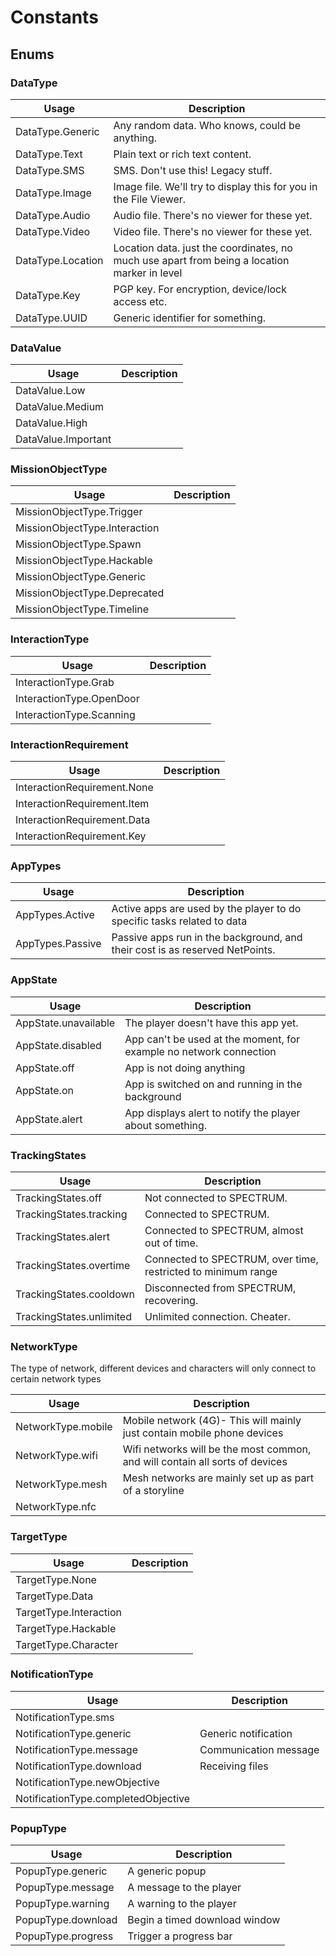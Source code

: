 Constants
=========

Enums
-----

### DataType

| Usage             | Description                                                                                  |
|-------------------|----------------------------------------------------------------------------------------------|
| DataType.Generic  | Any random data. Who knows, could be anything.                                               |
| DataType.Text     | Plain text or rich text content.                                                             |
| DataType.SMS      | SMS. Don't use this! Legacy stuff.                                                           |
| DataType.Image    | Image file. We'll try to display this for you in the File Viewer.                            |
| DataType.Audio    | Audio file. There's no viewer for these yet.                                                 |
| DataType.Video    | Video file. There's no viewer for these yet.                                                 |
| DataType.Location | Location data. just the coordinates, no much use apart from being a location marker in level |
| DataType.Key      | PGP key. For encryption, device/lock access etc.                                             |
| DataType.UUID     | Generic identifier for something.                                                            |

### DataValue

| Usage               | Description |
|---------------------|-------------|
| DataValue.Low       |             |
| DataValue.Medium    |             |
| DataValue.High      |             |
| DataValue.Important |             |

### MissionObjectType

| Usage                         | Description |
|-------------------------------|-------------|
| MissionObjectType.Trigger     |             |
| MissionObjectType.Interaction |             |
| MissionObjectType.Spawn       |             |
| MissionObjectType.Hackable    |             |
| MissionObjectType.Generic     |             |
| MissionObjectType.Deprecated  |             |
| MissionObjectType.Timeline    |             |

### InteractionType

| Usage                    | Description |
|--------------------------|-------------|
| InteractionType.Grab     |             |
| InteractionType.OpenDoor |             |
| InteractionType.Scanning |             |

### InteractionRequirement

| Usage                       | Description |
|-----------------------------|-------------|
| InteractionRequirement.None |             |
| InteractionRequirement.Item |             |
| InteractionRequirement.Data |             |
| InteractionRequirement.Key  |             |

### AppTypes

| Usage            | Description                                                                  |
|------------------|------------------------------------------------------------------------------|
| AppTypes.Active  | Active apps are used by the player to do specific tasks related to data      |
| AppTypes.Passive | Passive apps run in the background, and their cost is as reserved NetPoints. |

### AppState

| Usage                | Description                                                        |
|----------------------|--------------------------------------------------------------------|
| AppState.unavailable | The player doesn't have this app yet.                              |
| AppState.disabled    | App can't be used at the moment, for example no network connection |
| AppState.off         | App is not doing anything                                          |
| AppState.on          | App is switched on and running in the background                   |
| AppState.alert       | App displays alert to notify the player about something.           |

### TrackingStates

| Usage                    | Description                                                   |
|--------------------------|---------------------------------------------------------------|
| TrackingStates.off       | Not connected to SPECTRUM.                                    |
| TrackingStates.tracking  | Connected to SPECTRUM.                                        |
| TrackingStates.alert     | Connected to SPECTRUM, almost out of time.                    |
| TrackingStates.overtime  | Connected to SPECTRUM, over time, restricted to minimum range |
| TrackingStates.cooldown  | Disconnected from SPECTRUM, recovering.                       |
| TrackingStates.unlimited | Unlimited connection. Cheater.                                |

### NetworkType

The type of network, different devices and characters will only connect
to certain network types

| Usage              | Description                                                                  |
|--------------------|------------------------------------------------------------------------------|
| NetworkType.mobile | Mobile network (4G)- This will mainly just contain mobile phone devices      |
| NetworkType.wifi   | Wifi networks will be the most common, and will contain all sorts of devices |
| NetworkType.mesh   | Mesh networks are mainly set up as part of a storyline                       |
| NetworkType.nfc    |                                                                              |

### TargetType

| Usage                  | Description |
|------------------------|-------------|
| TargetType.None        |             |
| TargetType.Data        |             |
| TargetType.Interaction |             |
| TargetType.Hackable    |             |
| TargetType.Character   |             |

### NotificationType

| Usage                               | Description           |
|-------------------------------------|-----------------------|
| NotificationType.sms                |                       |
| NotificationType.generic            | Generic notification  |
| NotificationType.message            | Communication message |
| NotificationType.download           | Receiving files       |
| NotificationType.newObjective       |                       |
| NotificationType.completedObjective |                       |

### PopupType

| Usage              | Description                   |
|--------------------|-------------------------------|
| PopupType.generic  | A generic popup               |
| PopupType.message  | A message to the player       |
| PopupType.warning  | A warning to the player       |
| PopupType.download | Begin a timed download window |
| PopupType.progress | Trigger a progress bar        |
